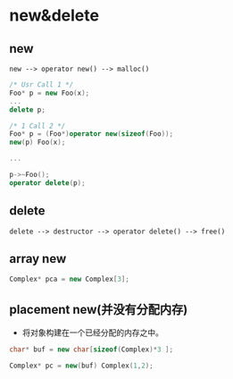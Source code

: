 # new&delete

## new

`new --> operator new() --> malloc()`

```C++
/* Usr Call 1 */
Foo* p = new Foo(x);
...
delete p;

/* 1 Call 2 */
Foo* p = (Foo*)operator new(sizeof(Foo));
new(p) Foo(x);

...

p->~Foo();
operator delete(p);
```


## delete

`delete --> destructor --> operator delete() --> free()`

## array new

```C++
Complex* pca = new Complex[3];
```

## placement new(并没有分配内存)

- 将对象构建在一个已经分配的内存之中。

```C++
char* buf = new char[sizeof(Complex)*3 ];

Complex* pc = new(buf) Complex(1,2);
```

